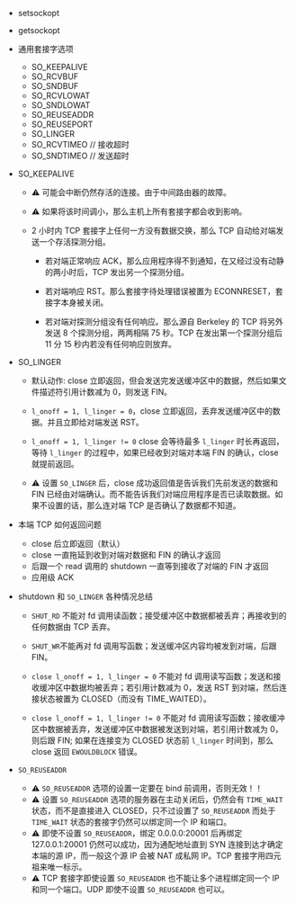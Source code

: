 
* setsockopt
* getsockopt

* 通用套接字选项
	* SO_KEEPALIVE
	* SO_RCVBUF
	* SO_SNDBUF
	* SO_RCVLOWAT
	* SO_SNDLOWAT
	* SO_REUSEADDR
	* SO_REUSEPORT
	* SO_LINGER
	* SO_RCVTIMEO  // 接收超时
	* SO_SNDTIMEO  // 发送超时
	
* SO_KEEPALIVE
   * ⚠️ 可能会中断仍然存活的连接。由于中间路由器的故障。
   * ⚠️ 如果将该时间调小，那么主机上所有套接字都会收到影响。
   * 2 小时内 TCP 套接字上任何一方没有数据交换，那么 TCP 自动给对端发送一个存活探测分组。
   
      * 若对端正常响应 ACK，那么应用程序得不到通知，在又经过没有动静的两小时后，TCP 发出另一个探测分组。
      
      * 若对端响应 RST。那么套接字待处理错误被置为 ECONNRESET，套接字本身被关闭。
      
      * 若对端对探测分组没有任何响应。那么源自 Berkeley 的 TCP 将另外发送 8 个探测分组，两两相隔  75 秒。TCP 在发出第一个探测分组后 11 分 15 秒内若没有任何响应则放弃。
      
* SO_LINGER

   * 默认动作: close 立即返回，但会发送完发送缓冲区中的数据，然后如果文件描述符引用计数减为 0，则发送 FIN。
   
   * `l_onoff = 1, l_linger = 0`，close 立即返回，丢弃发送缓冲区中的数据。并且立即给对端发送 RST。
   
   * `l_onoff = 1, l_linger != 0` close 会等待最多 `l_linger` 时长再返回，等待 `l_linger` 的过程中，如果已经收到对端对本端 FIN 的确认，close 就提前返回。  
   
   * ⚠️ 设置 `SO_LINGER` 后，close 成功返回值是告诉我们先前发送的数据和 FIN 已经由对端确认。而不能告诉我们对端应用程序是否已读取数据。如果不设置的话，那么连对端 TCP 是否确认了数据都不知道。


* 本端 TCP 如何返回问题
   * close 后立即返回（默认）
   * close 一直拖延到收到对端对数据和 FIN 的确认才返回
   * 后跟一个 read 调用的 shutdown 一直等到接收了对端的 FIN 才返回
   * 应用级 ACK

* shutdown 和 `SO_LINGER` 各种情况总结
   * `SHUT_RD` 不能对 fd 调用读函数；接受缓冲区中数据都被丢弃；再接收到的任何数据由 TCP 丢弃。
   
   * `SHUT_WR`不能再对 fd 调用写函数；发送缓冲区内容均被发到对端，后跟 FIN。
   
   * `close l_onoff = 1, l_linger = 0` 不能对 fd 调用读写函数；发送和接收缓冲区中数据均被丢弃；若引用计数减为 0，发送 RST 到对端，然后连接状态被置为 CLOSED（而没有 TIME_WAITED）。
   
   * `close l_onoff = 1, l_linger != 0` 不能对 fd 调用读写函数；接收缓冲区中数据被丢弃，发送缓冲区中数据被发送到对端，若引用计数减为 0，则后跟 FIN; 如果在连接变为 CLOSED 状态前 `l_linger` 时间到，那么 close 返回 `EWOULDBLOCK` 错误。

* `SO_REUSEADDR`
   * ⚠️ `SO_REUSEADDR` 选项的设置一定要在 bind 前调用，否则无效！！
   * ⚠️ 设置 `SO_REUSEADDR` 选项的服务器在主动关闭后，仍然会有 `TIME_WAIT` 状态，而不是直接进入 CLOSED，只不过设置了 `SO_REUSEADDR` 而处于 `TIME_WAIT` 状态的套接字仍然可以绑定同一个 IP 和端口。
   * ⚠️ 即使不设置 `SO_REUSEADDR`，绑定 0.0.0.0:20001 后再绑定 127.0.0.1:20001 仍然可以成功，因为通配地址直到 SYN 连接到达才确定本端的源 IP，而一般这个源 IP 会被 NAT 成私网 IP。TCP 套接字用四元祖来唯一标示。
   * ⚠️ TCP 套接字即使设置 `SO_REUSEADDR` 也不能让多个进程绑定同一个 IP 和同一个端口。UDP 即使不设置 `SO_REUSEADDR` 也可以。

   

   



